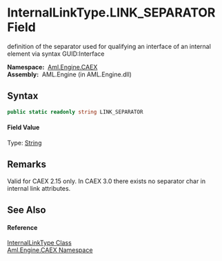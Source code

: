 InternalLinkType.LINK_SEPARATOR Field
=====================================
definition of the separator used for qualifying an interface of an internal element via syntax GUID:Interface

  **Namespace:**  [Aml.Engine.CAEX][1]  
  **Assembly:**  AML.Engine (in AML.Engine.dll)

Syntax
------

```csharp
public static readonly string LINK_SEPARATOR
```

#### Field Value
Type: [String][2]

Remarks
-------
 Valid for CAEX 2.15 only. In CAEX 3.0 there exists no separator char in internal link attributes. 

See Also
--------

#### Reference
[InternalLinkType Class][3]  
[Aml.Engine.CAEX Namespace][1]  

[1]: ../README.md
[2]: https://docs.microsoft.com/dotnet/api/system.string
[3]: README.md
[4]: https://www.automationml.org
[5]: ../../icons/logoShade.png